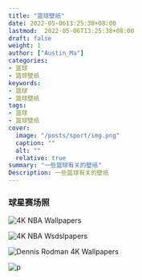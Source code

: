```yaml
---
title: "篮球壁纸"
date: 2022-05-0613:25:38+08:00
lastmod:  2022-05-06T13:25:38+08:00
draft: false
weight: 1
author: ["Austin_Ma"]
categories:
- 篮球
- 篮球壁纸
keywords:
- 篮球
- 篮球壁纸
tags:
- 篮球
- 篮球壁纸
cover:
  image: "/posts/sport/img.png"
  caption: ""
  alt: ""
  relative: true
summary: "一些篮球有关的壁纸"
Description: 一些篮球有关的壁纸
---
```


### 球星赛场照

![4K NBA Wallpapers](https://wallpapercave.com/wp/wp6318792.jpg)

![4K NBA Wsdslpapers](https://wallpapercave.com/wp/wp6318787.jpg)

![Dennis Rodman 4K Wallpapers](https://wallpapercave.com/wp/wp6389298.jpg)

![p](https://wallpapercave.com/wp/wp2552650.jpg)